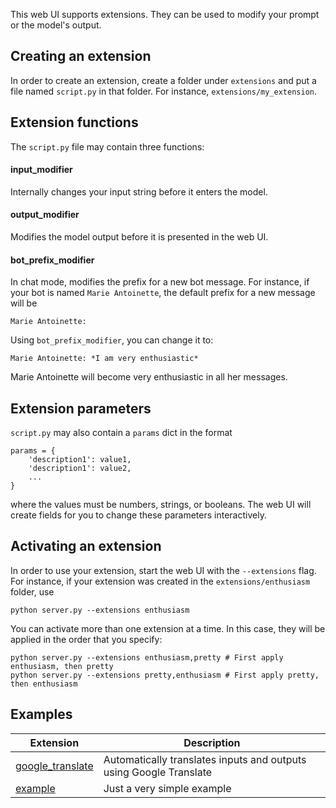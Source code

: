 This web UI supports extensions. They can be used to modify your prompt or the model's output.

## Creating an extension

In order to create an extension, create a folder under `extensions` and put a file named `script.py` in that folder. For instance, `extensions/my_extension`. 

## Extension functions

The `script.py` file may contain three functions:

#### input_modifier

Internally changes your input string before it enters the model.

#### output_modifier

Modifies the model output before it is presented in the web UI.

#### bot_prefix_modifier

In chat mode, modifies the prefix for a new bot message. For instance, if your bot is named `Marie Antoinette`, the default prefix for a new message will be

```
Marie Antoinette:
```

Using `bot_prefix_modifier`, you can change it to:

```
Marie Antoinette: *I am very enthusiastic*
```
 
Marie Antoinette will become very enthusiastic in all her messages.

## Extension parameters

`script.py` may also contain a `params` dict in the format

```
params = {
    'description1': value1,
    'description1': value2,
    ...
}
```

where the values must be numbers, strings, or booleans. The web UI will create fields for you to change these parameters interactively.

## Activating an extension

In order to use your extension, start the web UI with the `--extensions` flag. For instance, if your extension was created in the `extensions/enthusiasm` folder, use

`python server.py --extensions enthusiasm`

You can activate more than one extension at a time. In this case, they will be applied in the order that you specify:

```
python server.py --extensions enthusiasm,pretty # First apply enthusiasm, then pretty
python server.py --extensions pretty,enthusiasm # First apply pretty, then enthusiasm
```

## Examples

|Extension|Description|
|---------|-----------|
|[google_translate](https://github.com/oobabooga/text-generation-webui/blob/main/extensions/google_translate/script.py)| Automatically translates inputs and outputs using Google Translate|
|[example](https://github.com/oobabooga/text-generation-webui/blob/main/extensions/example/script.py)| Just a very simple example|
